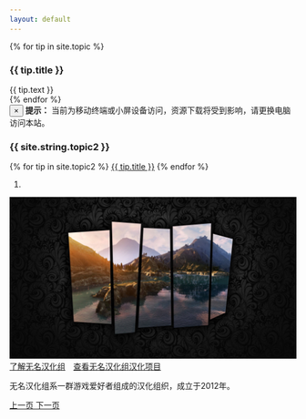 ```yaml
---
layout: default
---
```

{% for tip in site.topic %}
<div class="panel panel-primary visible-xs-block">
      <div class="panel-heading">
        <h3 class="panel-title smallfont">{{ tip.title }}</h3>
      </div>
      <div class="panel-body smallfont">
        {{ tip.text }}
      </div>
    </div>
{% endfor %}

<div class="alert alert-warning smallfont visible-xs-block">
  <button type="button" class="close" data-dismiss="alert" aria-label="Close"><span aria-hidden="true">&times;</span></button>
<strong>提示：</strong>
当前为移动终端或小屏设备访问，资源下载将受到影响，请更换电脑访问本站。
</div>

<div class="panel panel-success  visible-xs-block">
      <div class="panel-heading">
        <h3 class="panel-title smallfont">{{ site.string.topic2 }}</h3>
      </div>
      <div class="list-group">
      {% for tip in site.topic2 %}
        <a href="{{ tip.text }}" class="list-group-item smallfont">{{ tip.title }}</a>
        {% endfor %}
      </div>
    </div>
    
<div id="carousel-example-generic" class="carousel slide hidden-xs" data-ride="carousel">
  <!-- Indicators -->
  <ol class="carousel-indicators">
    <li data-target="#carousel-example-generic" data-slide-to="0" class="active"></li>
  </ol>

  <!-- Wrapper for slides -->
  <div class="carousel-inner" role="listbox">
    <div class="item active">
      <img src="/img/wm.jpg" alt="INDEX">
      <div class="carousel-caption">
        <a class="btn btn-info btn-sm" href="/About">了解无名汉化组</a>　<a class="btn btn-info btn-sm" href="/Projects">查看无名汉化组汉化项目</a>
        <p class="smallfont" >无名汉化组系一群游戏爱好者组成的汉化组织，成立于2012年。</p>
      </div>
    </div>
  </div>

  <!-- Controls -->
  <a class="left carousel-control" href="#carousel-example-generic" role="button" data-slide="prev">
    <span class="glyphicon glyphicon-chevron-left" aria-hidden="true"></span>
    <span class="sr-only">上一页</span>
  </a>
  <a class="right carousel-control" href="#carousel-example-generic" role="button" data-slide="next">
    <span class="glyphicon glyphicon-chevron-right" aria-hidden="true"></span>
    <span class="sr-only">下一页</span>
  </a>
</div>
<br>
